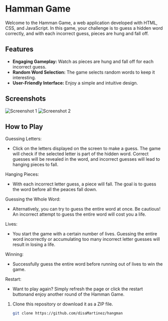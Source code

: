 # Hamman Game

Welcome to the Hamman Game, a web application developed with HTML, CSS, and JavaScript. In this game, your challenge is to guess a hidden word correctly, and with each incorrect guess, pieces are hung and fall off.

## Features

- **Engaging Gameplay:** Watch as pieces are hung and fall off for each incorrect guess.
- **Random Word Selection:** The game selects random words to keep it interesting.
- **User-Friendly Interface:** Enjoy a simple and intuitive design.

## Screenshots

![Screenshot 1](screenshot1.png)
![Screenshot 2](screenshot2.png)

## How to Play

Guessing Letters:

- Click on the letters displayed on the screen to make a guess. The game will check if the selected letter is part of the hidden word. Correct guesses will be revealed in the word, and incorrect guesses will lead to hanging pieces to fall.

Hanging Pieces:

- With each incorrect letter guess, a piece will fall.
  The goal is to guess the word before all the peaces fall down.

Guessing the Whole Word:

- Alternatively, you can try to guess the entire word at once. Be cautious! An incorrect attempt to guess the entire word will cost you a life.

Lives:

- You start the game with a certain number of lives.
  Guessing the entire word incorrectly or accumulating too many incorrect letter guesses will result in losing a life.

Winning:

- Successfully guess the entire word before running out of lives to win the game.

Restart:

- Want to play again? Simply refresh the page or click the restart buttonand enjoy another round of the Hamman Game.

1. Clone this repository or download it as a ZIP file.
   ```bash
   git clone https://github.com/disaMartinez/hangman
   ```
